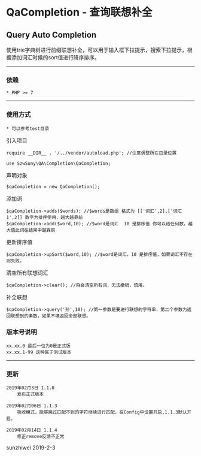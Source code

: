 # QaCompletion - 查询联想补全
Query Auto Completion
------
使用trie字典树进行前缀联想补全，可以用于输入框下拉提示，搜索下拉提示，根据添加词汇时候的sort值进行降序排序。

------
### 依赖

    * PHP >= 7

------

### 使用方式

    * 可以参考test目录

引入项目

    require __DIR__ . '/../vendor/autoload.php'; //注意调整所在目录位置

    use SzwSuny\QA\Completion\QaCompletion;

声明对象

    $qaCompletion = new QaCompletion();

添加词

    $qaCompletion->adds($words); //$words是数组 格式为 [['词汇',2],['词汇1',2]] 数字为排序使用，越大越靠前 
    $qaCompletion->add($word,10); //$word是词汇  10 是排序值 你可以给任何数，越大值此词在结果中越靠前

更新排序值

    $qaCompletion->upSort($word,10); //$word是词汇，10 是排序值，如果词汇不存在则失败。 

清空所有联想词汇

    $qaCompletion->clear(); //将会清空所有词，无法撤销，慎用。

补全联想

    $qaCompletion->query('孙',10); //第一参数是要进行联想的字符串，第二个参数为返回联想到的条数，如果不填返回全部联想。

### 版本号说明

    xx.xx.0 最后一位为0是正式版
    xx.xx.1-99 这种属于测试版本

------
### 更新

    2019年02月3日 1.1.0
        发布正式版本

    2019年02月06日 1.1.3
        吸收模式，能够跳过匹配不到的字符继续进行匹配，在Config中设置开启,1.1.3默认开启。

    2019年02月14日 1.1.4
        修正remove反馈不正常


sunzhiwei
2019-2-3
